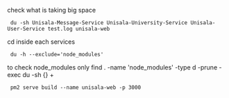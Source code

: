 check what is taking big space


     du -sh Unisala-Message-Service Unisala-University-Service Unisala-User-Service test.log unisala-web

cd inside each services

     du -h --exclude='node_modules'

to check node_modules only
     find . -name 'node_modules' -type d -prune -exec du -sh {} +


     pm2 serve build --name unisala-web -p 3000